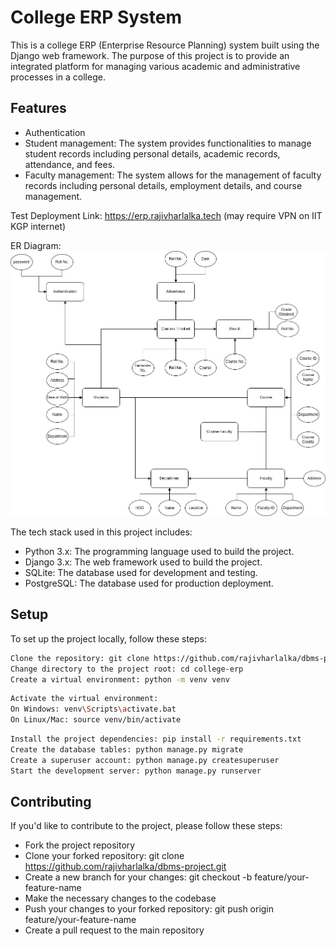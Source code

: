 # College ERP System

This is a college ERP (Enterprise Resource Planning) system built using the Django web framework. The purpose of this project is to provide an integrated platform for managing various academic and administrative processes in a college.

## Features

- Authentication
- Student management: The system provides functionalities to manage student records including personal details, academic records, attendance, and fees.
- Faculty management: The system allows for the management of faculty records including personal details, employment details, and course management.

Test Deployment Link: https://erp.rajivharlalka.tech  (may require VPN on IIT KGP internet)

ER Diagram: 
![image](dbms-lab.jpg)

The tech stack used in this project includes:

- Python 3.x: The programming language used to build the project.
- Django 3.x: The web framework used to build the project.
- SQLite: The database used for development and testing.
- PostgreSQL: The database used for production deployment.

## Setup

To set up the project locally, follow these steps:
```bash
Clone the repository: git clone https://github.com/rajivharlalka/dbms-project.git
Change directory to the project root: cd college-erp
Create a virtual environment: python -m venv venv
```
```bash
Activate the virtual environment:
On Windows: venv\Scripts\activate.bat
On Linux/Mac: source venv/bin/activate
```
```bash
Install the project dependencies: pip install -r requirements.txt
Create the database tables: python manage.py migrate
Create a superuser account: python manage.py createsuperuser
Start the development server: python manage.py runserver
```
## Contributing

If you'd like to contribute to the project, please follow these steps:

- Fork the project repository
- Clone your forked repository: git clone https://github.com/rajivharlalka/dbms-project.git
- Create a new branch for your changes: git checkout -b feature/your-feature-name
- Make the necessary changes to the codebase
- Push your changes to your forked repository: git push origin feature/your-feature-name
- Create a pull request to the main repository
